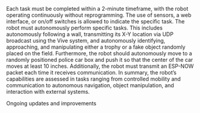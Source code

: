 Each task must be completed within a 2-minute
timeframe, with the robot operating continuously without
reprogramming. The use of sensors, a web interface, or
on/off switches is allowed to indicate the specific task.
The robot must autonomously perform specific tasks. This
includes autonomously following a wall, transmitting its
X-Y location via UDP broadcast using the Vive system,
and autonomously identifying, approaching, and manipulating
either a trophy or a fake object randomly placed
on the field. Furthermore, the robot should autonomously
move to a randomly positioned police car box and push
it so that the center of the car moves at least 10 inches.
Additionally, the robot must transmit an ESP-NOW
packet each time it receives communication. In summary,
the robot’s capabilities are assessed in tasks ranging from
controlled mobility and communication to autonomous
navigation, object manipulation, and interaction with
external systems.

Ongoing updates and improvements
